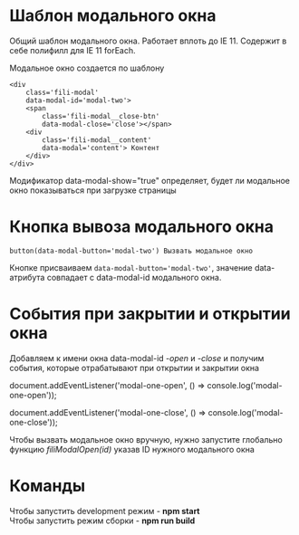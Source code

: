# Шаблон модального окна
Общий шаблон модального окна. Работает вплоть до IE 11.
Содержит в себе полифилл для IE 11 forEach.

Модальное окно создается по шаблону  

```
<div  
    class='fili-modal'  
    data-modal-id='modal-two'>  
    <span  
        class='fili-modal__close-btn'  
        data-modal-close='close'></span>  
    <div  
        class='fili-modal__content'  
        data-modal='content'> Контент  
    </div>  
</div>  
```
      
Модификатор data-modal-show="true" определяет, будет ли модальное окно показываться при загрузке страницы

# Кнопка вывоза модального окна
`button(data-modal-button='modal-two') Вызвать модальное окно`

Кнопке присваиваем `data-modal-button='modal-two'`, значение data-атрибута совпадает с data-modal-id модального окна.

# События при закрытии и открытии окна
Добавляем к имени окна data-modal-id *-open* и *-close* и получим события, которые отрабатывают
при открытии и закрытии окна

document.addEventListener('modal-one-open', () => console.log('modal-one-open'));

document.addEventListener('modal-one-close', () => console.log('modal-one-close'));

Чтобы вызвать модальное окно вручную, нужно запустите глобально функцию *filiModalOpen(id)* указав ID нужного модального окна

# Команды
Чтобы запустить development режим - **npm start**  
Чтобы запустить режим сборки - **npm run build**
